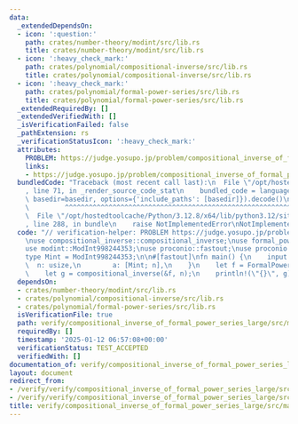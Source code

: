 ```yaml
---
data:
  _extendedDependsOn:
  - icon: ':question:'
    path: crates/number-theory/modint/src/lib.rs
    title: crates/number-theory/modint/src/lib.rs
  - icon: ':heavy_check_mark:'
    path: crates/polynomial/compositional-inverse/src/lib.rs
    title: crates/polynomial/compositional-inverse/src/lib.rs
  - icon: ':heavy_check_mark:'
    path: crates/polynomial/formal-power-series/src/lib.rs
    title: crates/polynomial/formal-power-series/src/lib.rs
  _extendedRequiredBy: []
  _extendedVerifiedWith: []
  _isVerificationFailed: false
  _pathExtension: rs
  _verificationStatusIcon: ':heavy_check_mark:'
  attributes:
    PROBLEM: https://judge.yosupo.jp/problem/compositional_inverse_of_formal_power_series_large
    links:
    - https://judge.yosupo.jp/problem/compositional_inverse_of_formal_power_series_large
  bundledCode: "Traceback (most recent call last):\n  File \"/opt/hostedtoolcache/Python/3.12.8/x64/lib/python3.12/site-packages/onlinejudge_verify/documentation/build.py\"\
    , line 71, in _render_source_code_stat\n    bundled_code = language.bundle(stat.path,\
    \ basedir=basedir, options={'include_paths': [basedir]}).decode()\n          \
    \         ^^^^^^^^^^^^^^^^^^^^^^^^^^^^^^^^^^^^^^^^^^^^^^^^^^^^^^^^^^^^^^^^^^^^^^^^^^^^^^^^^\n\
    \  File \"/opt/hostedtoolcache/Python/3.12.8/x64/lib/python3.12/site-packages/onlinejudge_verify/languages/rust.py\"\
    , line 288, in bundle\n    raise NotImplementedError\nNotImplementedError\n"
  code: "// verification-helper: PROBLEM https://judge.yosupo.jp/problem/compositional_inverse_of_formal_power_series_large\n\
    \nuse compositional_inverse::compositional_inverse;\nuse formal_power_series::FormalPowerSeries;\n\
    use modint::ModInt998244353;\nuse proconio::fastout;\nuse proconio::input;\n\n\
    type Mint = ModInt998244353;\n\n#[fastout]\nfn main() {\n    input! {\n      \
    \  n: usize,\n        a: [Mint; n],\n    }\n    let f = FormalPowerSeries(a);\n\
    \    let g = compositional_inverse(&f, n);\n    println!(\"{}\", g);\n}\n"
  dependsOn:
  - crates/number-theory/modint/src/lib.rs
  - crates/polynomial/compositional-inverse/src/lib.rs
  - crates/polynomial/formal-power-series/src/lib.rs
  isVerificationFile: true
  path: verify/compositional_inverse_of_formal_power_series_large/src/main.rs
  requiredBy: []
  timestamp: '2025-01-12 06:57:08+00:00'
  verificationStatus: TEST_ACCEPTED
  verifiedWith: []
documentation_of: verify/compositional_inverse_of_formal_power_series_large/src/main.rs
layout: document
redirect_from:
- /verify/verify/compositional_inverse_of_formal_power_series_large/src/main.rs
- /verify/verify/compositional_inverse_of_formal_power_series_large/src/main.rs.html
title: verify/compositional_inverse_of_formal_power_series_large/src/main.rs
---
```

